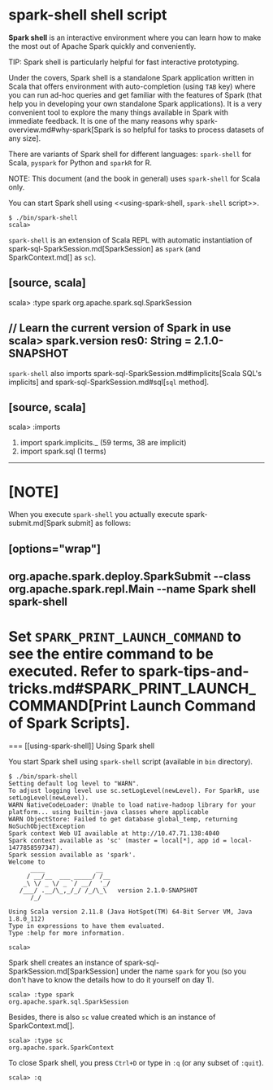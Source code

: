 # spark-shell shell script

**Spark shell** is an interactive environment where you can learn how to make the most out of Apache Spark quickly and conveniently.

TIP: Spark shell is particularly helpful for fast interactive prototyping.

Under the covers, Spark shell is a standalone Spark application written in Scala that offers environment with auto-completion (using `TAB` key) where you can run ad-hoc queries and get familiar with the features of Spark (that help you in developing your own standalone Spark applications). It is a very convenient tool to explore the many things available in Spark with immediate feedback. It is one of the many reasons why spark-overview.md#why-spark[Spark is so helpful for tasks to process datasets of any size].

There are variants of Spark shell for different languages: `spark-shell` for Scala, `pyspark` for Python and `sparkR` for R.

NOTE: This document (and the book in general) uses `spark-shell` for Scala only.

You can start Spark shell using <<using-spark-shell, `spark-shell` script>>.

```
$ ./bin/spark-shell
scala>
```

`spark-shell` is an extension of Scala REPL with automatic instantiation of spark-sql-SparkSession.md[SparkSession] as `spark` (and SparkContext.md[] as `sc`).

[source, scala]
----
scala> :type spark
org.apache.spark.sql.SparkSession

// Learn the current version of Spark in use
scala> spark.version
res0: String = 2.1.0-SNAPSHOT
----

`spark-shell` also imports spark-sql-SparkSession.md#implicits[Scala SQL's implicits] and spark-sql-SparkSession.md#sql[`sql` method].

[source, scala]
----
scala> :imports
 1) import spark.implicits._       (59 terms, 38 are implicit)
 2) import spark.sql               (1 terms)
----

[NOTE]
====
When you execute `spark-shell` you actually execute spark-submit.md[Spark submit] as follows:

[options="wrap"]
----
org.apache.spark.deploy.SparkSubmit --class org.apache.spark.repl.Main --name Spark shell spark-shell
----

Set `SPARK_PRINT_LAUNCH_COMMAND` to see the entire command to be executed. Refer to spark-tips-and-tricks.md#SPARK_PRINT_LAUNCH_COMMAND[Print Launch Command of Spark Scripts].
====

=== [[using-spark-shell]] Using Spark shell

You start Spark shell using `spark-shell` script (available in `bin` directory).

```
$ ./bin/spark-shell
Setting default log level to "WARN".
To adjust logging level use sc.setLogLevel(newLevel). For SparkR, use setLogLevel(newLevel).
WARN NativeCodeLoader: Unable to load native-hadoop library for your platform... using builtin-java classes where applicable
WARN ObjectStore: Failed to get database global_temp, returning NoSuchObjectException
Spark context Web UI available at http://10.47.71.138:4040
Spark context available as 'sc' (master = local[*], app id = local-1477858597347).
Spark session available as 'spark'.
Welcome to
      ____              __
     / __/__  ___ _____/ /__
    _\ \/ _ \/ _ `/ __/  '_/
   /___/ .__/\_,_/_/ /_/\_\   version 2.1.0-SNAPSHOT
      /_/

Using Scala version 2.11.8 (Java HotSpot(TM) 64-Bit Server VM, Java 1.8.0_112)
Type in expressions to have them evaluated.
Type :help for more information.

scala>
```

Spark shell creates an instance of spark-sql-SparkSession.md[SparkSession] under the name `spark` for you (so you don't have to know the details how to do it yourself on day 1).

```
scala> :type spark
org.apache.spark.sql.SparkSession
```

Besides, there is also `sc` value created which is an instance of SparkContext.md[].

```
scala> :type sc
org.apache.spark.SparkContext
```

To close Spark shell, you press `Ctrl+D` or type in `:q` (or any subset of `:quit`).

```
scala> :q
```
